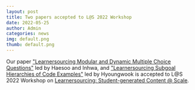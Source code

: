 ```yaml
---
layout: post
title: Two papers accepted to L@S 2022 Workshop
date: 2022-05-25
author: Admin
categories: news
img: default.png
thumb: default.png
---
```


Our paper ["Learnersourcing Modular and Dynamic Multiple Choice Questions"](https://kixlab.github.io/website-files/2022/l@s2022-workshop-Kuiz-paper.pdf) led by Haesoo and Inhwa, and ["Learnersourcing Subgoal Hierarchies of Code Examples"](https://kixlab.github.io/website-files/2022/l@s2022-workshop-Subgoal-paper.pdf) led by Hyoungwook is accepted to L@S 2022 Workshop on [Learnersourcing: Student-generated Content @ Scale](https://sites.google.com/andrew.cmu.edu/learnersourcing/home).
